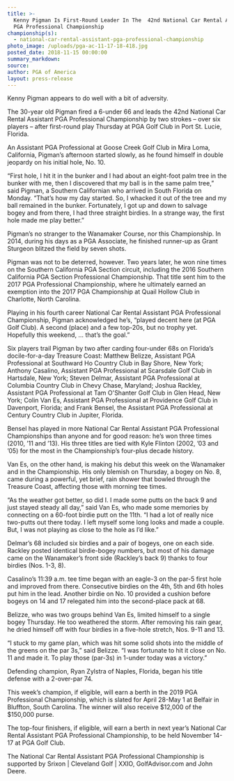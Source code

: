 ```yaml
---
title: >-
  Kenny Pigman Is First-Round Leader In The  42nd National Car Rental Assistant
  PGA Professional Championship
championship(s):
  - national-car-rental-assistant-pga-professional-championship
photo_image: /uploads/pga-ac-11-17-18-418.jpg
posted_date: 2018-11-15 00:00:00
summary_markdown:
source:
author: PGA of America
layout: press-release
---
```


Kenny Pigman appears to do well with a bit of adversity.

The 30-year old Pigman fired a 6-under 66 and leads the 42nd National Car Rental Assistant PGA Professional Championship by two strokes – over six players – after first-round play Thursday at PGA Golf Club in Port St. Lucie, Florida.

An Assistant PGA Professional at Goose Creek Golf Club in Mira Loma, California, Pigman’s afternoon started slowly, as he found himself in double jeopardy on his initial hole, No. 10.

“First hole, I hit it in the bunker and I had about an eight-foot palm tree in the bunker with me, then I discovered that my ball is in the same palm tree,” said Pigman, a Southern Californian who arrived in South Florida on Monday. “That’s how my day started. So, I whacked it out of the tree and my ball remained in the bunker. Fortunately, I got up and down to salvage bogey and from there, I had three straight birdies. In a strange way, the first hole made me play better.”

Pigman’s no stranger to the Wanamaker Course, nor this Championship. In 2014, during his days as a PGA Associate, he finished runner-up as Grant Sturgeon blitzed the field by seven shots.

Pigman was not to be deterred, however. Two years later, he won nine times on the Southern California PGA Section circuit, including the 2016 Southern California PGA Section Professional Championship. That title sent him to the 2017 PGA Professional Championship, where he ultimately earned an exemption into the 2017 PGA Championship at Quail Hollow Club in Charlotte, North Carolina.

Playing in his fourth career National Car Rental Assistant PGA Professional Championship, Pigman acknowledged he’s, “played decent here (at PGA Golf Club). A second (place) and a few top-20s, but no trophy yet. Hopefully this weekend, … that’s the goal.”

Six players trail Pigman by two after carding four-under 68s on Florida’s docile-for-a-day Treasure Coast: Matthew Belizze, Assistant PGA Professional at Southward Ho Country Club in Bay Shore, New York; Anthony Casalino, Assistant PGA Professional at Scarsdale Golf Club in Hartsdale, New York; Steven Delmar, Assistant PGA Professional at Columbia Country Club in Chevy Chase, Maryland; Joshua Rackley, Assistant PGA Professional at Tam O'Shanter Golf Club in Glen Head, New York; Colin Van Es, Assistant PGA Professional at Providence Golf Club in Davenport, Florida; and Frank Bensel, the Assistant PGA Professional at Century Country Club in Jupiter, Florida.

Bensel has played in more National Car Rental Assistant PGA Professional Championships than anyone and for good reason: he’s won three times (2010, ’11 and ’13). His three titles are tied with Kyle Flinton (2002, ’03 and ’05) for the most in the Championship’s four-plus decade history.

Van Es, on the other hand, is making his debut this week on the Wanamaker and in the Championship. His only blemish on Thursday, a bogey on No. 8, came during a powerful, yet brief, rain shower that bowled through the Treasure Coast, affecting those with morning tee times.

“As the weather got better, so did I. I made some putts on the back 9 and just stayed steady all day,” said Van Es, who made some memories by connecting on a 60-foot birdie putt on the 11th. “I had a lot of really nice two-putts out there today. I left myself some long looks and made a couple. But, I was not playing as close to the hole as I’d like.”

Delmar’s 68 included six birdies and a pair of bogeys, one on each side. Rackley posted identical birdie-bogey numbers, but most of his damage came on the Wanamaker’s front side (Rackley’s back 9) thanks to four birdies (Nos. 1-3, 8).

Casalino’s 11:39 a.m. tee time began with an eagle-3 on the par-5 first hole and improved from there. Consecutive birdies on the 4th, 5th and 6th holes put him in the lead. Another birdie on No. 10 provided a cushion before bogeys on 14 and 17 relegated him into the second-place pack at 68.

Belizze, who was two groups behind Van Es, limited himself to a single bogey Thursday. He too weathered the storm. After removing his rain gear, he dried himself off with four birdies in a five-hole stretch, Nos. 9-11 and 13.

“I stuck to my game plan, which was hit some solid shots into the middle of the greens on the par 3s,” said Belizze. “I was fortunate to hit it close on No. 11 and made it. To play those (par-3s) in 1-under today was a victory.”

Defending champion, Ryan Zylstra of Naples, Florida, began his title defense with a 2-over-par 74. &nbsp; &nbsp;

This week’s champion, if eligible, will earn a berth in the 2019 PGA Professional Championship, which is slated for April 28-May 1 at Belfair in Bluffton, South Carolina. The winner will also receive $12,000 of the $150,000 purse.

The top-four finishers, if eligible, will earn a berth in next year’s National Car Rental Assistant PGA Professional Championship, to be held November 14-17 at PGA Golf Club.

The National Car Rental Assistant PGA Professional Championship is supported by Srixon | Cleveland Golf | XXIO, GolfAdvisor.com and John Deere.